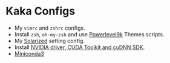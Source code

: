 # Kaka Configs

- My `vimrc` and `zshrc` configs.
- Install `zsh`, `oh-my-zsh` and use [Powerlevel9k](https://github.com/Powerlevel9k/powerlevel9k) Themes scripts.
- My [Solarized](https://ethanschoonover.com/solarized/) setting config.
- Install [NVIDIA driver, CUDA Toolkit and cuDNN SDK](https://github.com/kaka-lin/tensorflow2-tutorials/blob/master/document/nvidia.md).
- [Miniconda3](https://docs.conda.io/en/latest/miniconda.html)
